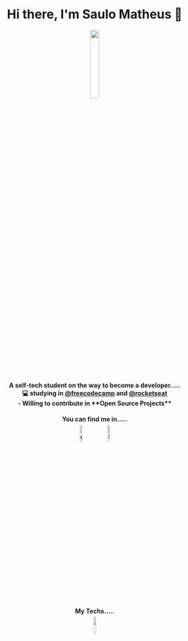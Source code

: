 <h1 align="center"> Hi there, I'm Saulo Matheus 👋</h1>

<p align="center">
<img width="20%" src="https://img.icons8.com/ios-filled/96/000000/programming.png"/>
</p>

<h4 align="center">
 A self-tech student on the way to become a developer.....
<br/>
💻 studying in <a href="https://www.freecodecamp.org/">@freecodecamp</a>
and 
<a href="https://app.rocketseat.com.br/me/indexsaulomathe">@rocketseat</a>
<br/>
- Willing to contribute in **Open Source Projects**
</h4>

<h4 align="center">
 You can find me in.....
<br/>
<a href="https://github.com/indexsaulomathe"><img alt="github" width="10%" style="padding:5px" src="https://img.icons8.com/clouds/100/000000/github.png"/></a>
<a href="https://www.linkedin.com/in/indexsaulomathe/"><img alt="linkedin" width="10%" style="padding:5px" src="https://img.icons8.com/clouds/100/000000/linkedin.png"/></a>

</h4>


<h4 align="center">
 My Techs.....
<br/>
<img width="10%" style="padding:5px" src="https://img.icons8.com/color/144/000000/javascript.png"/
<img width="10%" style="padding:5px" src="https://img.icons8.com/color/144/000000/python.png"/>
 
 
</h4>
